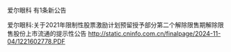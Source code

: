 爱尔眼科 有1条新公告 

爱尔眼科:关于2021年限制性股票激励计划预留授予部分第二个解除限售期解除限售股份上市流通的提示性公告 http://static.cninfo.com.cn/finalpage/2024-11-04/1221602778.PDF 

